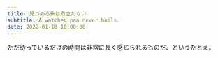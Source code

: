```yaml
---
title: 見つめる鍋は煮立たない
subtitle: A watched pan never boils.
date: 2022-01-18 10:00:00
---
```


ただ待っているだけの時間は非常に長く感じられるものだ、というたとえ。

